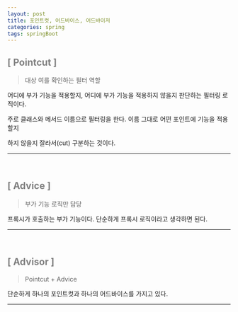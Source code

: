 ```yaml
---
layout: post
title: 포인트컷, 어드바이스, 어드바이저
categories: spring
tags: springBoot
---
```


## <span style="color:gray">[ Pointcut ]</span>

> 대상 여를 확인하는 필터 역할

어디에 부가 기능을 적용할지, 어디에 부가 기능을 적용하지 않을지 판단하는 필터링 로직이다. 

주로 클래스와 메서드 이름으로 필터링을 한다. 이름 그대로 어떤 포인트에 기능을 적용할지 

하지 않을지 잘라서(cut) 구분하는 것이다.

---

<br>

## <span style="color:gray">[ Advice ]</span>

> 부가 기능 로직만 담당

프록시가 호출하는 부가 기능이다. 단순하게 프록시 로직이라고 생각하면 된다.

---

<br>

## <span style="color:gray">[ Advisor ]</span>

> Pointcut + Advice

단순하게 하나의 포인트컷과 하나의 어드바이스를 가지고 있다.

---